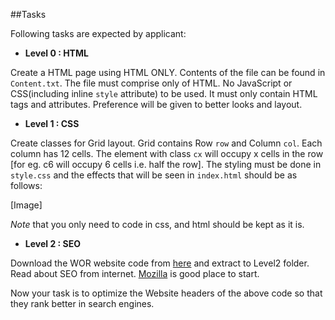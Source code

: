 ##Tasks

Following tasks are expected by applicant:

+ **Level 0 : HTML**

Create a HTML page using HTML ONLY. Contents of the file can be found in `Content.txt`. The file must comprise only of HTML. No JavaScript or CSS(including inline `style` attribute) to be used. It must only contain HTML tags and attributes. Preference will be given to better looks and layout.

+ **Level 1 : CSS**

Create classes for Grid layout. Grid contains Row `row` and Column `col`. Each column has 12 cells. The element with class `cx` will occupy x cells in the row [for eg. c6 will occupy 6 cells i.e. half the row].
The styling must be done in `style.css` and the effects that will be seen in `index.html` should be as follows:

[Image]

_Note_ that you only need to code in css, and html should be kept as it is.

+ **Level 2 : SEO**

Download the WOR website code from [here](https://github.com/WheelsOnRoll/WORWebsite/archive/master.zip) and extract to Level2 folder. Read about SEO from internet. [Mozilla](https://moz.com/beginners-guide-to-seo) is good place to start.

Now your task is to optimize the Website headers of the above code so that they rank better in search engines. 
